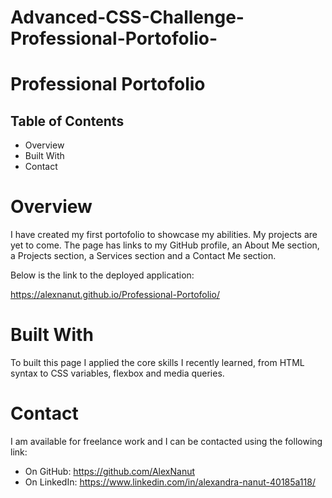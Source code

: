 # Advanced-CSS-Challenge-Professional-Portofolio-

# Professional Portofolio

## Table of Contents

* Overview
* Built With
* Contact

# Overview

I have created my first portofolio to showcase my abilities. My projects are yet to come.
The page has links to my GitHub profile, an About Me section, a Projects section, a Services section and a Contact Me section. 

Below is the link to the deployed application: 

https://alexnanut.github.io/Professional-Portofolio/

# Built With

To built this page I applied the core skills I recently learned, from HTML syntax to CSS variables, flexbox and media queries. 

# Contact

I am available for freelance work and I can be contacted using the following link:

* On GitHub: https://github.com/AlexNanut
* On LinkedIn: https://www.linkedin.com/in/alexandra-nanut-40185a118/

